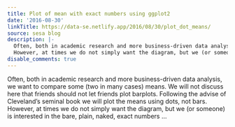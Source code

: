 ```yaml
---
title: Plot of mean with exact numbers using ggplot2
date: '2016-08-30'
linkTitle: https://data-se.netlify.app/2016/08/30/plot_dot_means/
source: sesa blog
description: |-
  Often, both in academic research and more business-driven data analysis, we want to compare some (two in many cases) means. We will not discuss here that friends should not let friends plot barplots. Following the advise of Cleveland&rsquo;s seminal book we will plot the means using dots, not bars.
  However, at times we do not simply want the diagram, but we (or someone) is interested in the bare, plain, naked, exact numbers ...
disable_comments: true
---
```

Often, both in academic research and more business-driven data analysis, we want to compare some (two in many cases) means. We will not discuss here that friends should not let friends plot barplots. Following the advise of Cleveland&rsquo;s seminal book we will plot the means using dots, not bars.
However, at times we do not simply want the diagram, but we (or someone) is interested in the bare, plain, naked, exact numbers ...